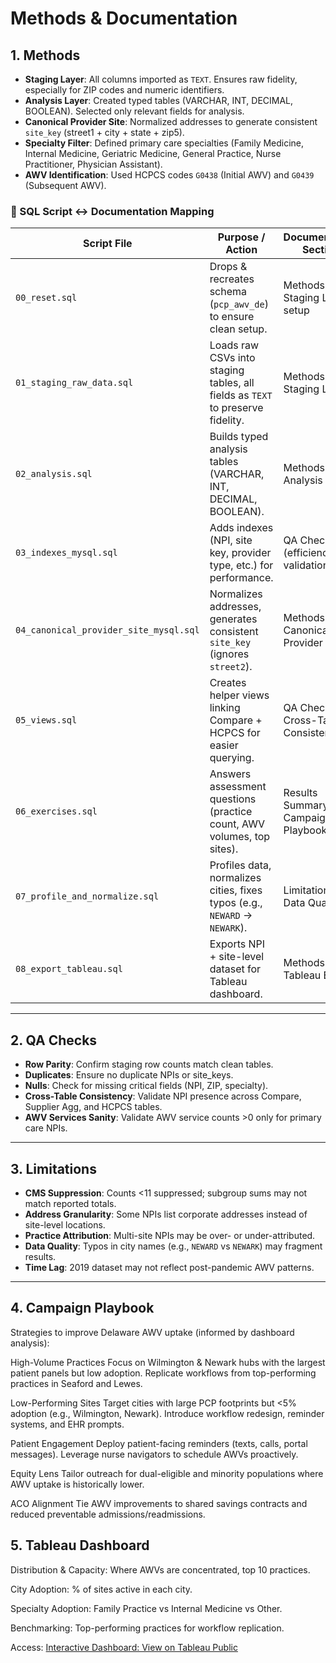 # Methods & Documentation

## 1. Methods
- **Staging Layer**: All columns imported as `TEXT`. Ensures raw fidelity, especially for ZIP codes and numeric identifiers.  
- **Analysis Layer**: Created typed tables (VARCHAR, INT, DECIMAL, BOOLEAN). Selected only relevant fields for analysis.  
- **Canonical Provider Site**: Normalized addresses to generate consistent `site_key` (street1 + city + state + zip5).  
- **Specialty Filter**: Defined primary care specialties (Family Medicine, Internal Medicine, Geriatric Medicine, General Practice, Nurse Practitioner, Physician Assistant).  
- **AWV Identification**: Used HCPCS codes `G0438` (Initial AWV) and `G0439` (Subsequent AWV).  

### 🔄 SQL Script ↔ Documentation Mapping
| Script File                          | Purpose / Action                                                                 | Documentation Section                  |
|--------------------------------------|---------------------------------------------------------------------------------|-----------------------------------------|
| `00_reset.sql`                       | Drops & recreates schema (`pcp_awv_de`) to ensure clean setup.                   | Methods → Staging Layer setup           |
| `01_staging_raw_data.sql`            | Loads raw CSVs into staging tables, all fields as `TEXT` to preserve fidelity.   | Methods → Staging Layer                 |
| `02_analysis.sql`                    | Builds typed analysis tables (VARCHAR, INT, DECIMAL, BOOLEAN).                   | Methods → Analysis Layer                |
| `03_indexes_mysql.sql`               | Adds indexes (NPI, site key, provider type, etc.) for performance.               | QA Checks (efficiency & validation)     |
| `04_canonical_provider_site_mysql.sql` | Normalizes addresses, generates consistent `site_key` (ignores `street2`).       | Methods → Canonical Provider Site       |
| `05_views.sql`                       | Creates helper views linking Compare + HCPCS for easier querying.                | QA Checks & Cross-Table Consistency     |
| `06_exercises.sql`                   | Answers assessment questions (practice count, AWV volumes, top sites).           | Results Summary & Campaign Playbook     |
| `07_profile_and_normalize.sql`       | Profiles data, normalizes cities, fixes typos (e.g., `NEWARD` → `NEWARK`).       | Limitations → Data Quality              |
| `08_export_tableau.sql`              | Exports NPI + site-level dataset for Tableau dashboard.                          | Methods → Tableau Export                   |



---

## 2. QA Checks
- **Row Parity**: Confirm staging row counts match clean tables.  
- **Duplicates**: Ensure no duplicate NPIs or site_keys.  
- **Nulls**: Check for missing critical fields (NPI, ZIP, specialty).  
- **Cross-Table Consistency**: Validate NPI presence across Compare, Supplier Agg, and HCPCS tables.  
- **AWV Services Sanity**: Validate AWV service counts >0 only for primary care NPIs.  

---

## 3. Limitations
- **CMS Suppression**: Counts <11 suppressed; subgroup sums may not match reported totals.  
- **Address Granularity**: Some NPIs list corporate addresses instead of site-level locations.  
- **Practice Attribution**: Multi-site NPIs may be over- or under-attributed.  
- **Data Quality**: Typos in city names (e.g., `NEWARD` vs `NEWARK`) may fragment results.  
- **Time Lag**: 2019 dataset may not reflect post-pandemic AWV patterns.  

---

## 4. Campaign Playbook
Strategies to improve Delaware AWV uptake (informed by dashboard analysis):

High-Volume Practices
Focus on Wilmington & Newark hubs with the largest patient panels but low adoption. Replicate workflows from top-performing practices in Seaford and Lewes.

Low-Performing Sites
Target cities with large PCP footprints but <5% adoption (e.g., Wilmington, Newark). Introduce workflow redesign, reminder systems, and EHR prompts.

Patient Engagement
Deploy patient-facing reminders (texts, calls, portal messages). Leverage nurse navigators to schedule AWVs proactively.

Equity Lens
Tailor outreach for dual-eligible and minority populations where AWV uptake is historically lower.

ACO Alignment
Tie AWV improvements to shared savings contracts and reduced preventable admissions/readmissions.

## 5. Tableau Dashboard

Distribution & Capacity: Where AWVs are concentrated, top 10 practices.

City Adoption: % of sites active in each city.

Specialty Adoption: Family Practice vs Internal Medicine vs Other.

Benchmarking: Top-performing practices for workflow replication.

Access:
[Interactive Dashboard: View on Tableau Public](https://public.tableau.com/app/profile/raphael.dibo.epingo.jr/viz/DelawarePrimaryCareAnnualWellnessVisitAnalysis2019/DelawarePrimaryCareAnnualWellnessVisitAnalysis2019)

